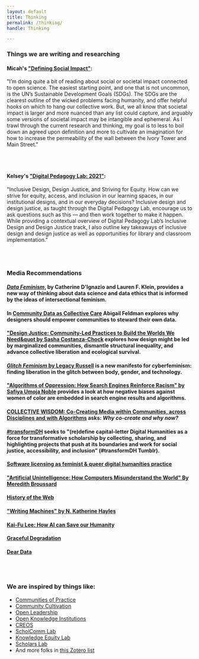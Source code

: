 ```yaml
---
layout: default 
title: Thinking
permalink: /thinking/
handle: Thinking

---
```

<link rel="preconnect" href="https://fonts.googleapis.com">
<link rel="preconnect" href="https://fonts.gstatic.com" crossorigin>
<link href="https://fonts.googleapis.com/css2?family=Bungee+Shade&family=Urbanist:wght@300&display=swap" rel="stylesheet">


### Things we are writing and researching

#### Micah's ["Defining Social Impact"](https://medium.com/accelerating-the-social-impact-of-research/defining-social-impact-1a68a18f5314):

"I’m doing quite a bit of reading about social or societal impact connected to open science. The easiest starting point, and one that is not uncommon, is the UN’s Sustainable Development Goals (SDGs). The SDGs are the clearest outline of the wicked problems facing humanity, and offer helpful hooks on which to hang our collective work.
But, we all know that societal impact is larger and more nuanced than any list could capture, and arguably some versions of societal impact may be intangible and ephemeral. As I trawl through the current research and thinking, my goal is to less to boil down an agreed upon definition and more to cultivate an imagination for how to increase the permeability of the wall between the Ivory Tower and Main Street."

<br>
<br>

#### Kelsey's ["Digital Pedagogy Lab: 2021"](https://kvdufresne.medium.com/digital-pedagogy-lab-2021-b86eb41eb8e3):

"Inclusive Design, Design Justice, and Striving for Equity. How can we strive for equity, access, and inclusion in our learning spaces, in our institutional designs, and in our everyday decisions? Inclusive design and design justice, as taught through the Digital Pedagogy Lab, encourage us to ask questions such as this — and then work together to make it happen. While providing a contextual overview of Digital Pedagogy Lab’s Inclusive Design and Design Justice track, I also outline key takeaways of inclusive design and design justice as well as opportunities for library and classroom implementation."

<br>
<br>

### Media Recommendations 

#### [*Data Feminism*](https://mitpress.mit.edu/books/data-feminism), by Catherine D'Ignazio and Lauren F. Klein, provides a new way of thinking about data science and data ethics that is informed by the ideas of intersectional feminism.

#### In [Community Data as Collective Care](https://abigailfeldman1.medium.com/community-data-as-collective-care-ed82aad73c5d) Abigail Feldman explores why designers should empower communities to steward their own data.

#### [&quot;Design Justice: Community-Led Practices to Build the Worlds We Need&quot by Sasha Costanza-Chock](https://direct.mit.edu/books/book/4605/Design-JusticeCommunity-Led-Practices-to-Build-the) explores how design might be led by marginalized communities, dismantle structural inequality, and advance collective liberation and ecological survival.

#### [*Glitch Feminism* by Legacy Russell](https://www.legacyrussell.com/GLITCHFEMINISM) is a new manifesto for cyberfeminism: finding liberation in the glitch between body, gender, and technology.

#### [&quot;Algorithms of Oppression: How Search Engines Reinforce Racism&quot; by Safiya Umoja Noble](https://nyupress.org/9781479837243/algorithms-of-oppression/) provides a look at how negative biases against women of color are embedded in search engine results and algorithms.

#### [COLLECTIVE WISDOM: Co-Creating Media within Communities, across Disciplines and with Algorithms](https://wip.mitpress.mit.edu/collectivewisdom) asks: *Why co-create and why now?*

#### [#transformDH](https://transformdh.org/about-transformdh/) seeks to "(re)define capital-letter Digital Humanities as a force for transformative scholarship by collecting, sharing, and highlighting projects that push at its boundaries and work for social justice, accessibility, and inclusion” (#transformDH Tumblr).

#### [Software licensing as feminist &amp; queer digital humanities practice](https://scholarslab.lib.virginia.edu/blog/software-licenses-feminist-queer-digital-humanities-practice/)

#### [&quot;Artificial Unintelligence: How Computers Misunderstand the World&quot; By Meredith Broussard](https://mitpress.mit.edu/books/artificial-unintelligence)

#### [History of the Web](https://webflow.com/ix2)

#### [&quot;Writing Machines&quot; by N. Katherine Hayles](https://mitpress.mit.edu/books/writing-machines)

#### [Kai-Fu Lee: How AI can Save our Humanity](https://www.ted.com/talks/kai_fu_lee_how_ai_can_save_our_humanity#t-870858)

#### [Graceful Degradation](http://nowviskie.org/2009/graceful-degradation/)

#### [Dear Data](http://www.dear-data.com/theproject)

<br>
<br>

### We are inspired by things like:

- [Communities of Practice](https://wenger-trayner.com/introduction-to-communities-of-practice/)
- [Community Cultivation](https://educopia.org/cultivation/)
- [Open Leadership](https://mozilla.github.io/open-leadership-training-series/)
- [Open Knowledge Institutions](https://wip.mitpress.mit.edu/oki)
- [CREOS](https://libraries.mit.edu/creos/)
- [ScholComm Lab](https://www.scholcommlab.ca/)
- [Knowledge Equity Lab](https://knowledgeequitylab.ca/)
- [Scholars Lab](https://scholarslab.lib.virginia.edu/)
- And more folks in [this Zotero list](https://www.zotero.org/groups/2206464/ncsu_cdsc/collections/92M8TIF2)




